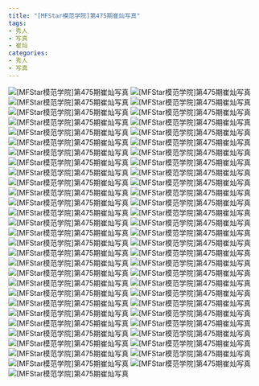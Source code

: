 ```yaml
---
title: "[MFStar模范学院]第475期崔灿写真"
tags: 
- 秀人
- 写真
- 崔灿
categories:
- 秀人
- 写真
---
```


![[MFStar模范学院]第475期崔灿写真](https://img.ilovese.xyz/1734712087071.webp)
![[MFStar模范学院]第475期崔灿写真](https://img.ilovese.xyz/1734712088627.webp)
![[MFStar模范学院]第475期崔灿写真](https://img.ilovese.xyz/1734712090499.webp)
![[MFStar模范学院]第475期崔灿写真](https://img.ilovese.xyz/1734712092192.webp)
![[MFStar模范学院]第475期崔灿写真](https://img.ilovese.xyz/1734712093641.webp)
![[MFStar模范学院]第475期崔灿写真](https://img.ilovese.xyz/1734712095608.webp)
![[MFStar模范学院]第475期崔灿写真](https://img.ilovese.xyz/1734712097483.webp)
![[MFStar模范学院]第475期崔灿写真](https://img.ilovese.xyz/1734712099235.webp)
![[MFStar模范学院]第475期崔灿写真](https://img.ilovese.xyz/1734712101169.webp)
![[MFStar模范学院]第475期崔灿写真](https://img.ilovese.xyz/1734712103257.webp)
![[MFStar模范学院]第475期崔灿写真](https://img.ilovese.xyz/1734712105225.webp)
![[MFStar模范学院]第475期崔灿写真](https://img.ilovese.xyz/1734712107043.webp)
![[MFStar模范学院]第475期崔灿写真](https://img.ilovese.xyz/1734712108910.webp)
![[MFStar模范学院]第475期崔灿写真](https://img.ilovese.xyz/1734712110604.webp)
![[MFStar模范学院]第475期崔灿写真](https://img.ilovese.xyz/1734712112165.webp)
![[MFStar模范学院]第475期崔灿写真](https://img.ilovese.xyz/1734712114812.webp)
![[MFStar模范学院]第475期崔灿写真](https://img.ilovese.xyz/1734712116781.webp)
![[MFStar模范学院]第475期崔灿写真](https://img.ilovese.xyz/1734712118650.webp)
![[MFStar模范学院]第475期崔灿写真](https://img.ilovese.xyz/1734712120553.webp)
![[MFStar模范学院]第475期崔灿写真](https://img.ilovese.xyz/1734712122376.webp)
![[MFStar模范学院]第475期崔灿写真](https://img.ilovese.xyz/1734712124512.webp)
![[MFStar模范学院]第475期崔灿写真](https://img.ilovese.xyz/1734712126117.webp)
![[MFStar模范学院]第475期崔灿写真](https://img.ilovese.xyz/1734712127958.webp)
![[MFStar模范学院]第475期崔灿写真](https://img.ilovese.xyz/1734712130093.webp)
![[MFStar模范学院]第475期崔灿写真](https://img.ilovese.xyz/1734712131942.webp)
![[MFStar模范学院]第475期崔灿写真](https://img.ilovese.xyz/1734712133410.webp)
![[MFStar模范学院]第475期崔灿写真](https://img.ilovese.xyz/1734712135183.webp)
![[MFStar模范学院]第475期崔灿写真](https://img.ilovese.xyz/1734712137195.webp)
![[MFStar模范学院]第475期崔灿写真](https://img.ilovese.xyz/1734712139027.webp)
![[MFStar模范学院]第475期崔灿写真](https://img.ilovese.xyz/1734712140849.webp)
![[MFStar模范学院]第475期崔灿写真](https://img.ilovese.xyz/1734712142622.webp)
![[MFStar模范学院]第475期崔灿写真](https://img.ilovese.xyz/1734712144634.webp)
![[MFStar模范学院]第475期崔灿写真](https://img.ilovese.xyz/1734712146368.webp)
![[MFStar模范学院]第475期崔灿写真](https://img.ilovese.xyz/1734712147559.webp)
![[MFStar模范学院]第475期崔灿写真](https://img.ilovese.xyz/1734712149190.webp)
![[MFStar模范学院]第475期崔灿写真](https://img.ilovese.xyz/1734712150959.webp)
![[MFStar模范学院]第475期崔灿写真](https://img.ilovese.xyz/1734712152559.webp)
![[MFStar模范学院]第475期崔灿写真](https://img.ilovese.xyz/1734712154754.webp)
![[MFStar模范学院]第475期崔灿写真](https://img.ilovese.xyz/1734712156105.webp)
![[MFStar模范学院]第475期崔灿写真](https://img.ilovese.xyz/1734712157923.webp)
![[MFStar模范学院]第475期崔灿写真](https://img.ilovese.xyz/1734712159926.webp)
![[MFStar模范学院]第475期崔灿写真](https://img.ilovese.xyz/1734712161342.webp)
![[MFStar模范学院]第475期崔灿写真](https://img.ilovese.xyz/1734712163187.webp)
![[MFStar模范学院]第475期崔灿写真](https://img.ilovese.xyz/1734712165030.webp)
![[MFStar模范学院]第475期崔灿写真](https://img.ilovese.xyz/1734712167064.webp)
![[MFStar模范学院]第475期崔灿写真](https://img.ilovese.xyz/1734712169103.webp)
![[MFStar模范学院]第475期崔灿写真](https://img.ilovese.xyz/1734712170889.webp)
![[MFStar模范学院]第475期崔灿写真](https://img.ilovese.xyz/1734712172249.webp)
![[MFStar模范学院]第475期崔灿写真](https://img.ilovese.xyz/1734712174289.webp)
![[MFStar模范学院]第475期崔灿写真](https://img.ilovese.xyz/1734712175836.webp)
![[MFStar模范学院]第475期崔灿写真](https://img.ilovese.xyz/1734712177617.webp)
![[MFStar模范学院]第475期崔灿写真](https://img.ilovese.xyz/1734712179363.webp)
![[MFStar模范学院]第475期崔灿写真](https://img.ilovese.xyz/1734712180824.webp)
![[MFStar模范学院]第475期崔灿写真](https://img.ilovese.xyz/1734712182745.webp)
![[MFStar模范学院]第475期崔灿写真](https://img.ilovese.xyz/1734712184664.webp)
![[MFStar模范学院]第475期崔灿写真](https://img.ilovese.xyz/1734712186445.webp)
![[MFStar模范学院]第475期崔灿写真](https://img.ilovese.xyz/1734712188257.webp)
